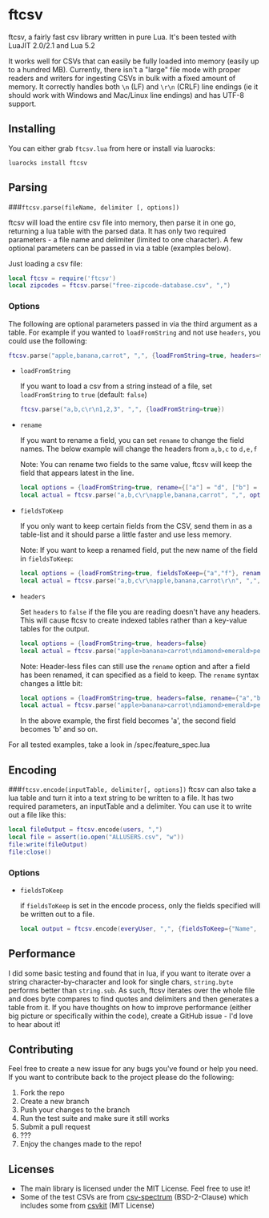 # ftcsv
ftcsv, a fairly fast csv library written in pure Lua. It's been tested with LuaJIT 2.0/2.1 and Lua 5.2

It works well for CSVs that can easily be fully loaded into memory (easily up to a hundred MB). Currently, there isn't a "large" file mode with proper readers and writers for ingesting CSVs in bulk with a fixed amount of memory. It correctly handles both `\n` (LF) and `\r\n` (CRLF) line endings (ie it should work with Windows and Mac/Linux line endings) and has UTF-8 support.



## Installing
You can either grab `ftcsv.lua` from here or install via luarocks:

```
luarocks install ftcsv
```


## Parsing
###`ftcsv.parse(fileName, delimiter [, options])`

ftcsv will load the entire csv file into memory, then parse it in one go, returning a lua table with the parsed data. It has only two required parameters - a file name and delimiter (limited to one character). A few optional parameters can be passed in via a table (examples below).

Just loading a csv file:
```lua
local ftcsv = require('ftcsv')
local zipcodes = ftcsv.parse("free-zipcode-database.csv", ",")
```

### Options
The following are optional parameters passed in via the third argument as a table. For example if you wanted to `loadFromString` and not use `headers`, you could use the following:
```lua
ftcsv.parse("apple,banana,carrot", ",", {loadFromString=true, headers=false})
```
 - `loadFromString`

 	If you want to load a csv from a string instead of a file, set `loadFromString` to `true` (default: `false`)
 	```lua
	ftcsv.parse("a,b,c\r\n1,2,3", ",", {loadFromString=true})
 	```

 - `rename`

 	If you want to rename a field, you can set `rename` to change the field names. The below example will change the headers from `a,b,c` to `d,e,f`

 	Note: You can rename two fields to the same value, ftcsv will keep the field that appears latest in the line.

 	```lua
 	local options = {loadFromString=true, rename={["a"] = "d", ["b"] = "e", ["c"] = "f"}}
	local actual = ftcsv.parse("a,b,c\r\napple,banana,carrot", ",", options)
 	```

 - `fieldsToKeep`

 	If you only want to keep certain fields from the CSV, send them in as a table-list and it should parse a little faster and use less memory.

 	Note: If you want to keep a renamed field, put the new name of the field in `fieldsToKeep`:

 	```lua
	local options = {loadFromString=true, fieldsToKeep={"a","f"}, rename={["c"] = "f"}}
	local actual = ftcsv.parse("a,b,c\r\napple,banana,carrot\r\n", ",", options)
 	```

 - `headers`

 	Set `headers` to `false` if the file you are reading doesn't have any headers. This will cause ftcsv to create indexed tables rather than a key-value tables for the output.

 	```lua
	local options = {loadFromString=true, headers=false}
	local actual = ftcsv.parse("apple>banana>carrot\ndiamond>emerald>pearl", ">", options)
 	```

 	Note: Header-less files can still use the `rename` option and after a field has been renamed, it can specified as a field to keep. The `rename` syntax changes a little bit:

 	```lua
	local options = {loadFromString=true, headers=false, rename={"a","b","c"}, fieldsToKeep={"a","b"}}
	local actual = ftcsv.parse("apple>banana>carrot\ndiamond>emerald>pearl", ">", options)
 	```

 	In the above example, the first field becomes 'a', the second field becomes 'b' and so on.

For all tested examples, take a look in /spec/feature_spec.lua


## Encoding
###`ftcsv.encode(inputTable, delimiter[, options])`
ftcsv can also take a lua table and turn it into a text string to be written to a file. It has two required parameters, an inputTable and a delimiter. You can use it to write out a file like this:
```lua
local fileOutput = ftcsv.encode(users, ",")
local file = assert(io.open("ALLUSERS.csv", "w"))
file:write(fileOutput)
file:close()
```

### Options
 - `fieldsToKeep`

	if `fieldsToKeep` is set in the encode process, only the fields specified will be written out to a file.

	```lua
	local output = ftcsv.encode(everyUser, ",", {fieldsToKeep={"Name", "Phone", "City"}})
	```



## Performance
I did some basic testing and found that in lua, if you want to iterate over a string character-by-character and look for single chars, `string.byte` performs better than `string.sub`. As such, ftcsv iterates over the whole file and does byte compares to find quotes and delimiters and then generates a table from it. If you have thoughts on how to improve performance (either big picture or specifically within the code), create a GitHub issue - I'd love to hear about it!



## Contributing
Feel free to create a new issue for any bugs you've found or help you need. If you want to contribute back to the project please do the following:
 1. Fork the repo
 2. Create a new branch
 3. Push your changes to the branch
 4. Run the test suite and make sure it still works
 5. Submit a pull request
 6. ???
 7. Enjoy the changes made to the repo!



## Licenses
 - The main library is licensed under the MIT License. Feel free to use it!
 - Some of the test CSVs are from [csv-spectrum](https://github.com/maxogden/csv-spectrum) (BSD-2-Clause) which includes some from [csvkit](https://github.com/wireservice/csvkit) (MIT License)